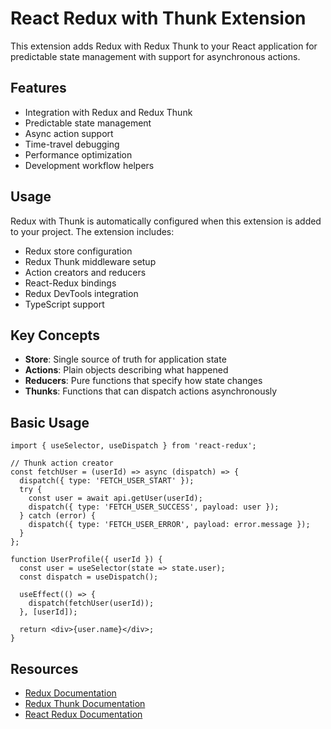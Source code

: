 # React Redux with Thunk Extension

This extension adds Redux with Redux Thunk to your React application for predictable state management with support for asynchronous actions.

## Features

- Integration with Redux and Redux Thunk
- Predictable state management
- Async action support
- Time-travel debugging
- Performance optimization
- Development workflow helpers

## Usage

Redux with Thunk is automatically configured when this extension is added to your project. The extension includes:

- Redux store configuration
- Redux Thunk middleware setup
- Action creators and reducers
- React-Redux bindings
- Redux DevTools integration
- TypeScript support

## Key Concepts

- **Store**: Single source of truth for application state
- **Actions**: Plain objects describing what happened
- **Reducers**: Pure functions that specify how state changes
- **Thunks**: Functions that can dispatch actions asynchronously

## Basic Usage

```tsx
import { useSelector, useDispatch } from 'react-redux';

// Thunk action creator
const fetchUser = (userId) => async (dispatch) => {
  dispatch({ type: 'FETCH_USER_START' });
  try {
    const user = await api.getUser(userId);
    dispatch({ type: 'FETCH_USER_SUCCESS', payload: user });
  } catch (error) {
    dispatch({ type: 'FETCH_USER_ERROR', payload: error.message });
  }
};

function UserProfile({ userId }) {
  const user = useSelector(state => state.user);
  const dispatch = useDispatch();

  useEffect(() => {
    dispatch(fetchUser(userId));
  }, [userId]);

  return <div>{user.name}</div>;
}
```

## Resources

- [Redux Documentation](https://redux.js.org/)
- [Redux Thunk Documentation](https://github.com/reduxjs/redux-thunk)
- [React Redux Documentation](https://react-redux.js.org/) 